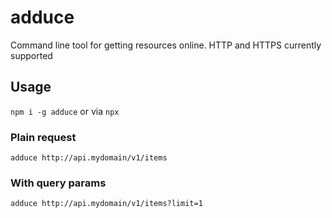 # adduce

Command line tool for getting resources online. HTTP and HTTPS currently supported

## Usage

`npm i -g adduce` or via `npx`

### Plain request

`adduce http://api.mydomain/v1/items`

### With query params

`adduce http://api.mydomain/v1/items?limit=1`
